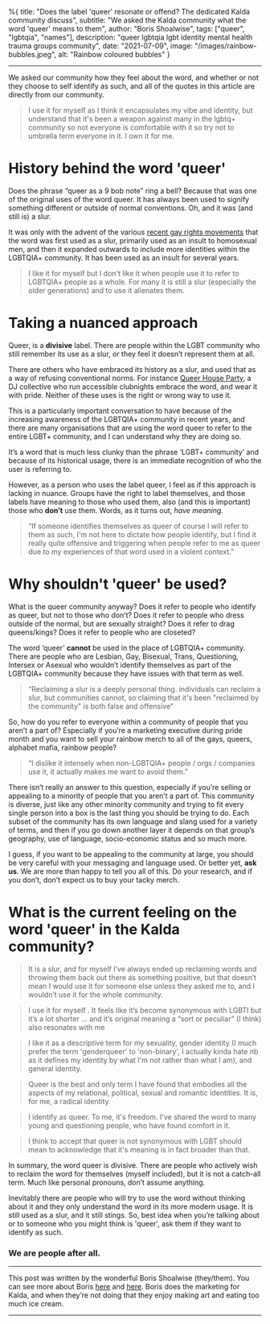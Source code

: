 %{
title: "Does the label 'queer' resonate or offend? The dedicated Kalda community discuss",
subtitle: "We asked the Kalda community what the word 'queer' means to them",
author: "Boris Shoalwise",
tags: ["queer", "lgbtqia", "names"],
description: "queer lgbtqia lgbt identity mental health trauma groups community",
date: "2021-07-09",
image: "/images/rainbow-bubbles.jpeg",
alt: "Rainbow coloured bubbles"
}

---

We asked our community how they feel about the word, and whether or not they choose to self identify as such, and all of the quotes in this article are directly from our community. 

> I use it for myself as I think it encapsulates my vibe and identity, but understand that it's been a weapon against many in the lgbtq+ community so not everyone is comfortable with it so try not to umbrella term everyone in it. I own it for me.

# History behind the word 'queer'

Does the phrase “queer as a 9 bob note” ring a bell? Because that was one of the original uses of the word queer. It has always been used to signify something different or outside of normal conventions. Oh, and it was (and still is) a slur.

It was only with the advent of the various [recent gay rights movements](https://www.cjr.org/language_corner/queer.php) that the word was first used as a slur, primarily used as an insult to homosexual men, and then it expanded outwards to include more identities within the LGBTQIA+ community. It has been used as an insult for several years.

> I like it for myself but I don't like it when people use it to refer to LGBTQIA+ people as a whole. For many it is still a slur (especially the older generations) and to use it alienates them.

# Taking a nuanced approach

Queer, is a **divisive** label. There are people within the LGBT community who still remember its use as a slur, or they feel it doesn’t represent them at all. 

There are others who have embraced its history as a slur, and used that as a way of refusing conventional norms. For instance [Queer House Party](https://www.instagram.com/queerhouseparty/?hl=en), a DJ collective who run accessible clubnights embrace the word, and wear it with pride. 
Neither of these uses is the right or wrong way to use it.  

This is a particularly important conversation to have because of the increasing awareness of the LGBTQIA+ community in recent years, and there are many organisations that are using the word queer to refer to the entire LGBT+ community, and I can understand why they are doing so. 

It’s a word that is much less clunky than the phrase ‘LGBT+ community’ and because of its historical usage, there is an immediate recognition of who the user is referring to.

However, as a person who uses the label queer, I feel as if this approach is lacking in nuance. 
Groups have the right to label themselves, and those labels have meaning to those who used them, also (and this is important) those who **don’t** use them. 
Words, as it turns out, *have meaning*. 

> “If someone identifies themselves as queer of course I will refer to them as such, I'm not here to dictate how people identify, but I find it really quite offensive and triggering when people refer to me as queer due to my experiences of that word used in a violent context.”

# Why shouldn't 'queer' be used? 

What is the queer community anyway? Does it refer to people who identify as queer, but not to those who don’t? Does it refer to people who dress outside of the normal, but are sexually straight? Does it refer to drag queens/kings? Does it refer to people who are closeted? 

The word ‘queer’ **cannot** be used in the place of LGBTQIA+ community. There are people who are Lesbian, Gay, Bisexual, Trans, Questioning, Intersex or Asexual who wouldn’t identify themselves as part of the LGBTQIA+ community because they have issues with that term as well.

> “Reclaiming a slur is a deeply personal thing. individuals can reclaim a slur, but communities cannot, so claiming that it's been "reclaimed by the community" is both false and offensive”

So, how do you refer to everyone within a community of people that you aren’t a part of? 
Especially if you’re a marketing executive during pride month and you want to sell your rainbow merch to all of the gays, queers, alphabet mafia, rainbow people? 

> “I dislike it intensely when non-LGBTQIA+ people / orgs / companies use it, it actually makes me want to avoid them.”

There isn’t really an answer to this question, especially if you’re selling or appealing to a minority of people that you aren’t a part of. 
This community is diverse, just like any other minority community and trying to fit every single person into a box is the last thing you should be trying to do. Each subset of the community has its own language and slang used for a variety of terms, and then if you go down another layer it depends on that group’s geography, use of language, socio-economic status and so much more. 

I guess, if you want to be appealing to the community at large, you should be very careful with your messaging and language used. 
Or better yet, **ask us**. 
We are more than happy to tell you all of this. 
Do your research, and if you don’t, don’t expect us to buy your tacky merch. 

# What is the current feeling on the word 'queer' in the Kalda community?

> It is a slur, and for myself I’ve always ended up reclaiming words and throwing them back out there as something positive, but that doesn’t mean I would use it for someone else unless they asked me to, and I wouldn’t use it for the whole community.


> I use it for myself . It feels like it’s become synonymous with LGBTI but it’s a lot shorter … and it’s original meaning a “sort or peculiar” (I think) also resonates with me


> I like it as a descriptive term for my sexuality, gender identity (I much prefer the term 'genderqueer' to 'non-binary', I actually kinda hate nb as it defines my identity by what I'm not rather than what I am), and general identity.


> Queer is the best and only term I have found that embodies all the aspects of my relational, political, sexual and romantic identities. It is, for me, a radical identity.


> I identify as queer. To me, it's freedom. I've shared the word to many young and questioning people, who have found comfort in it.


> I think to accept that queer is not synonymous with LGBT should mean to acknowledge that it's meaning is in fact broader than that.

In summary, the word queer is divisive. There are people who actively wish to reclaim the word for themselves (myself included), but it is not a catch-all term. Much like personal pronouns, don’t assume anything.  

Inevitably there are people who will try to use the word without thinking about it and they only understand the word in its more modern usage. It is still used as a slur, and it still stings. So, best idea when you’re talking about or to someone who you might think is 'queer', ask them if they want to identify as such. 

### We are people after all. 

---

This post was written by the wonderful Boris Shoalwise (they/them). You can see more about Boris [here](https://www.instagram.com/wan.deringlens/) and [here](https://www.tiktok.com/@enby_in_wonderland?lang=en). Boris does the marketing for Kalda, and when they’re not doing that they enjoy making art and eating too much ice cream. 

---